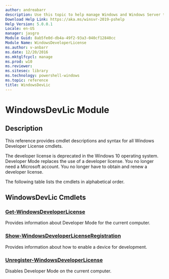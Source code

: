 ```yaml
---
author: andreabarr
description: Use this topic to help manage Windows and Windows Server technologies with Windows PowerShell.
Download Help Link: https://aka.ms/winsvr-2019-pshelp
Help Version: 5.0.0.1
Locale: en-US
manager: jasgro
Module Guid: 8ab5fe0d-db4a-49f2-93a3-040cf12840cc
Module Name: WindowsDeveloperLicense
ms.author: v-anbarr
ms.date: 12/20/2016
ms.mktglfcycl: manage
ms.prod: w10
ms.reviewer: 
ms.sitesec: library
ms.technology: powershell-windows
ms.topic: reference
title: WindowsDevLic
---
```


# WindowsDevLic Module
## Description
This reference provides cmdlet descriptions and syntax for all Windows Developer License cmdlets. 

The developer license is deprecated in the Windows 10 operating system. Developer Mode replaces the use of a developer license. You no longer need a Microsoft account. You no longer have to obtain and renew a developer license.

The following table lists the cmdlets in alphabetical order.

## WindowsDevLic Cmdlets
### [Get-WindowsDeveloperLicense](./Get-WindowsDeveloperLicense.md)
Provides information about Developer Mode for the current computer.

### [Show-WindowsDeveloperLicenseRegistration](./Show-WindowsDeveloperLicenseRegistration.md)
Provides information about how to enable a device for development.

### [Unregister-WindowsDeveloperLicense](./Unregister-WindowsDeveloperLicense.md)
Disables Developer Mode on the current computer.



